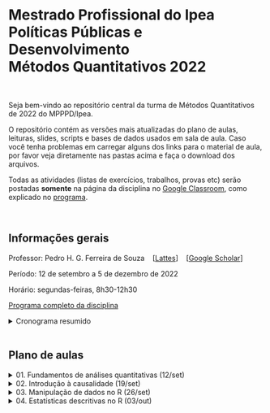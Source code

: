 # Mestrado Profissional do Ipea <br> Políticas Públicas e Desenvolvimento <br> Métodos Quantitativos 2022

<br> 

Seja bem-vindo ao repositório central da turma de Métodos Quantitativos de 2022 do MPPPD/Ipea. 

O repositório contém as versões mais atualizadas do plano de aulas, leituras, slides, scripts e bases de dados usados em sala de aula. Caso você tenha problemas em carregar alguns dos links para o material de aula, por favor veja diretamente nas pastas acima e faça o download dos arquivos.

Todas as atividades (listas de exercícios, trabalhos, provas etc) serão postadas **somente** na página da disciplina no [Google Classroom](http://classroom.google.com), como explicado no [programa](programa-completo.pdf). 


<br>

## Informações gerais

Professor: Pedro H. G. Ferreira de Souza  &nbsp;&nbsp;  [[Lattes](http://lattes.cnpq.br/6550053913880063)] &nbsp;&nbsp; [[Google Scholar](https://scholar.google.com.br/citations?user=OO5-iGcAAAAJ&hl=pt-BR)]

Período: 12 de setembro a 5 de dezembro de 2022

Horário: segundas-feiras, 8h30-12h30

[Programa completo da disciplina](programa-completo.pdf)

<details><summary>Cronograma resumido</summary>

---
 
| Aula | Data  | Tópico                                               | Aula prática? | Entrega de atividade? |
|------|-------|------------------------------------------------------|---------------|-----------------------|
| 1    | 12/09 | [Fundamentos de análises quantitativas](01-fundamentos/) | Não           | Não                   |
| 2    | 19/09 | [Introdução à causalidade](02-causalidade)               | Não           | Sim                   |
| 3    | 26/09 | Manipulação de dados no R                            | Sim           | Sim                   |
| 4    | 03/10 | Estatísticas descritivas no R                        | Sim           | Sim                   |
| 5    | 10/10 | Fundamentos de probabilidade                         | Não           | Não                   |
| 6    | 17/10 | Inferência estatística                               | Não           | Não                   |
| 7    | 24/10 | Testes de hipóteses                                  | Não           | Sim                   |
| -    | 31/10 | **NÃO HAVERÁ AULA**                                  | -             | Não                   |
| 8    | 07/11 | Probabilidade, inferência e testes de hipóteses no R | Sim           | Sim                   |
| 9    | 14/11 | Regressao linear, parte 1                            | Não           | Não                   |
| 10   | 21/11 | Regressão linear, parte 2                            | Não           | Sim                   |
| -    | 28/11 | **NÃO HAVERÁ AULA**                                  | -             | Não                   |
| 11   | 05/12 | Regressão linear no R                                | Sim           | Sim                   |
| -    | 16/12 | **PRAZO PARA ENTREGA DO TRABALHO FINAL**             | -             | Sim                   |
 
---
  
</details>




<br>

## Plano de aulas

<details><summary>01. Fundamentos de análises quantitativas (12/set) </summary>

---
 
Leitura obrigatória

&nbsp;&nbsp;&nbsp;&nbsp;&nbsp; [Babbie 2021, cap. 4](01-fundamentos/leituras/babbie-2021-cap4.pdf)

Leituras optativas

&nbsp;&nbsp;&nbsp;&nbsp;&nbsp; [Babbie 2021, cap. 1](01-fundamentos/leituras/babbie-2021-cap1.pdf)
 
&nbsp;&nbsp;&nbsp;&nbsp;&nbsp; [Kellstedt e Whitten 2018, p. 1-42](01-fundamentos/leituras/kellstedt-whitten-2018-p1a42.pdf)

&nbsp;&nbsp;&nbsp;&nbsp;&nbsp; [King, Keohane e Verba 1994, cap. 1](01-fundamentos/leituras/king-keohane-verba-1994-cap1.pdf)

&nbsp;&nbsp;&nbsp;&nbsp;&nbsp; [Ragin e Amoroso 2011, caps. 1 e 2](01-fundamentos/leituras/ragin-amoroso-2011-cap1e2.pdf)
 
Slides
 
&nbsp;&nbsp;&nbsp;&nbsp;&nbsp; [[pdf para download](01-fundamentos/slides/MQ_2022_Aula_01.pdf)]

---
  
</details>

<details><summary>02. Introdução à causalidade (19/set) </summary>

---
 
Leituras obrigatórias

&nbsp;&nbsp;&nbsp;&nbsp;&nbsp; [Cunningham 2021, cap. 4](/02-causalidade/leituras/cunningham-2021-cap4.pdf) 
 
&nbsp;&nbsp;&nbsp;&nbsp;&nbsp; [Kellstedt e Whitten 2018, cap. 3](/02-causalidade/leituras/kellstedt-whitten-2018-cap3.pdf)

&nbsp;&nbsp;&nbsp;&nbsp;&nbsp; [Kellstedt e Whitten 2018, cap. 4](/02-causalidade/leituras/kellstedt-whitten-2018-cap4.pdf)

Leitura optativa

&nbsp;&nbsp;&nbsp;&nbsp;&nbsp; [Dowd e Town 2002](/02-causalidade/leituras/dowd-town-2002.pdf)

Slides
 
&nbsp;&nbsp;&nbsp;&nbsp;&nbsp; [[pdf para download](02-causalidade/slides/MQ_2022_Aula_02.pdf)]


---
  
</details>

<details><summary>03. Manipulação de dados no R (26/set) </summary>

---
 
Leituras obrigatórias

&nbsp;&nbsp;&nbsp;&nbsp;&nbsp; Curso-R, *Ciência de Dados em R*, capítulos 1 a 6 &nbsp;&nbsp;&nbsp;&nbsp;&nbsp; [[versão web](https://livro.curso-r.com/index.html)] &nbsp;&nbsp; [[pdf para download](https://livro.curso-r.com/livro-curso-r.pdf)]


&nbsp;&nbsp;&nbsp;&nbsp;&nbsp; IBPAD, *Ciência de Dados em R - Introdução*, capítulos 1 a 5 &nbsp;&nbsp;&nbsp;&nbsp;&nbsp; [[versão web](https://cdr.ibpad.com.br/index.html)] &nbsp;&nbsp; [[pdf para download](https://cdr.ibpad.com.br/cdr-intro.pdf)]
 
Leituras optativas

&nbsp;&nbsp;&nbsp;&nbsp;&nbsp; Roger Peng, *R Programming for Data Science*, capítulos 3 a 6 &nbsp;&nbsp;&nbsp;&nbsp;&nbsp; [[versão web](https://bookdown.org/rdpeng/rprogdatascience/)] &nbsp;&nbsp; [[pdf para download](https://leanpub.com/rprogramming)]

&nbsp;&nbsp;&nbsp;&nbsp;&nbsp; Rafael Irizarry, *Introduction to Data Science*, capítulos 1 a 6  &nbsp;&nbsp;&nbsp;&nbsp;&nbsp; [[versão web](https://rafalab.github.io/dsbook/)] &nbsp;&nbsp; [[pdf para download](https://leanpub.com/datasciencebook)]
 
Slides
 
&nbsp;&nbsp;&nbsp;&nbsp;&nbsp; Em breve
 
Scripts
 
&nbsp;&nbsp;&nbsp;&nbsp;&nbsp; Em breve
 
Bases de dados
 
&nbsp;&nbsp;&nbsp;&nbsp;&nbsp; Em breve
 
 
---
 
  
</details>


<details><summary>04. Estatísticas descritivas no R (03/out) </summary>

---
 
Leituras obrigatórias

&nbsp;&nbsp;&nbsp;&nbsp;&nbsp; [Bussab e Morettin 2010 caps. 3 e 4](/04-estatistica-descritiva/leituras/bussab-morettin-2010-cap3e4.pdf)
 
&nbsp;&nbsp;&nbsp;&nbsp;&nbsp; [Huntington-Klein 2022 caps. 3 e 4](/04-estatistica-descritiva/leituras/huntington-klein-2022-cap3e4.pdf)
 
Leituras optativas

&nbsp;&nbsp;&nbsp;&nbsp;&nbsp; [Agresti 2018 cap. 3](/04-estatistica-descritiva/leituras/agresti-2018-cap3.pdf)

&nbsp;&nbsp;&nbsp;&nbsp;&nbsp; [Kellstedt e Whitten 2018 cap. 6](/04-estatistica-descritiva/leituras/kellstedt-whitten-2018-cap6.pdf)
 
Slides

  
&nbsp;&nbsp;&nbsp;&nbsp;&nbsp; Em breve

Scripts
  
&nbsp;&nbsp;&nbsp;&nbsp;&nbsp; Em breve
 
Bases de dados
 
&nbsp;&nbsp;&nbsp;&nbsp;&nbsp; Em breve
 
---
 
  
</details>
